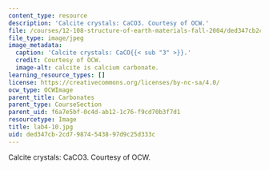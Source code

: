 ```yaml
---
content_type: resource
description: 'Calcite crystals: CaCO3. Courtesy of OCW.'
file: /courses/12-108-structure-of-earth-materials-fall-2004/ded347cb2cd79874543897d9c25d333c_lab4-10.jpg
file_type: image/jpeg
image_metadata:
  caption: 'Calcite crystals: CaCO{{< sub "3" >}}.'
  credit: Courtesy of OCW.
  image-alt: calcite is calcium carbonate.
learning_resource_types: []
license: https://creativecommons.org/licenses/by-nc-sa/4.0/
ocw_type: OCWImage
parent_title: Carbonates
parent_type: CourseSection
parent_uid: f6a7e5bf-0c4d-ab12-1c76-f9cd70b3f7d1
resourcetype: Image
title: lab4-10.jpg
uid: ded347cb-2cd7-9874-5438-97d9c25d333c
---
```

Calcite crystals: CaCO3. Courtesy of OCW.